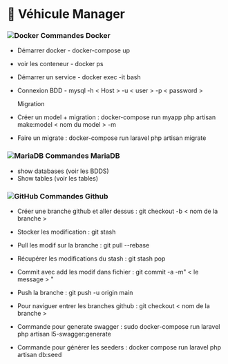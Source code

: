 <h1>🚗 Véhicule Manager</h1>

### ![Docker](https://img.shields.io/badge/-Docker-black?style=flat-square&logo=docker) Commandes Docker

- Démarrer docker - docker-compose up
- voir les conteneur - docker ps
- Démarrer un service - docker exec -it <nom du conteneur> bash
- Connexion BDD - mysql -h < Host > -u < user > -p < password >

   Migration
   
- Créer un model + migration : docker-compose run myapp php artisan make:model < nom du model > -m
- Faire un migrate : docker-compose run laravel php artisan migrate
 
### ![MariaDB](https://img.shields.io/badge/MariaDB-black?style=flat-square&logo=mariadb) Commandes MariaDB

 - show databases (voir les BDDS)
 - Show tables (voir les tables)
  
 ### ![GitHub](https://img.shields.io/badge/-GitHub-181717?style=flat-square&logo=github) Commandes Github
 
 - Créer une branche github et aller dessus : git checkout -b < nom de la branche >
 - Stocker les modification : git stash 
 - Pull les modif sur la branche : git pull --rebase 
 - Récupérer les modifications du stash : git stash pop
 - Commit avec add les modif dans fichier : git commit -a -m" < le message > "
 - Push la branche : git push -u origin main
 
 - Pour naviguer entrer les branches github : git checkout < nom de la branche >

 - Commande pour generate swagger : sudo docker-compose run laravel php artisan l5-swagger:generate
 
 - Commande pour générer les seeders : docker compose run laravel php artisan db:seed

  

